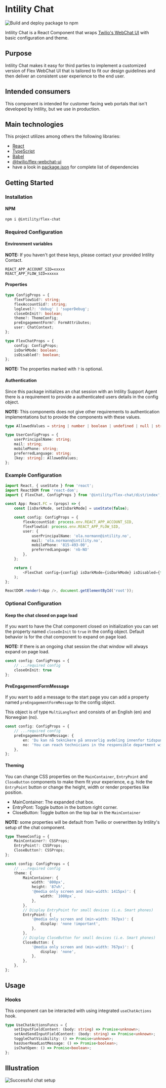 # Intility Chat

![Build and deploy package to npm](https://github.com/Intility/IntilityFlexChat/workflows/Build%20and%20deploy%20package%20to%20npm/badge.svg)

Intility Chat is a React Component that wraps [Twilio's WebChat UI](https://www.npmjs.com/package/@twilio/flex-webchat-ui) with basic configuration and theme.

## Purpose

<!-- What does the application do and why? What problem does it solve? -->
Intility Chat makes it easy for third parties to implement a customized version of Flex WebChat UI that is tailored to fit our design guidelines and then deliver an consistent user experience to the end user.

## Intended consumers

<!--  Who is the application intended for, and who can utilize its features? -->
This component is intended for customer facing web portals that isn't developed by Intility, but we use in production.

## Main technologies

<!-- What are the main languages and frameworks are used in the project -->
This project utilizes among others the following libraries:

* [React](https://reactjs.org/)
* [TypeScript](https://www.typescriptlang.org/)
* [Babel](https://babeljs.io/)
* [@twilio/flex-webchat-ui](https://www.npmjs.com/package/@twilio/flex-webchat-ui)
* have a look in [package.json](package.json) for complete list of dependencies
  
## Getting Started

### Installation

#### NPM

```bash
npm i @intility/flex-chat
```

### Required Configuration

#### Environment variables

**NOTE:** If you haven't got these keys, please contact your provided Intility Contact.

```env
REACT_APP_ACCOUNT_SID=xxxxx
REACT_APP_FLOW_SID=xxxxx
```

#### Properties

```ts
type ConfigProps = {
    flexFlowSid?: string;
    flexAccountSid?: string;
    loglevel?: 'debug' | 'superDebug';
    closeOnInit?: boolean;
    theme?: ThemeConfig;
    preEngagementForm?: FormAttributes;
    user: ChatContext;
};

type FlexChatProps = {
    config: ConfigProps;
    isDarkMode: boolean;
    isDisabled?: boolean;
};
```

**NOTE:** The properties marked with `?` is optional.

#### Authentication

Since this package initializes an chat session with an Intility Support Agent there is a requirement to provide a authenticated users details in the config object.

**NOTE:** This components does not give other requirements to authentication implementations but to provide the components with these values.

```ts
type AllowedValues = string | number | boolean | undefined | null | string[] | number[] | boolean[] | object;

type UserConfigProps = {
    userPrincipalName: string;
    mail: string;
    mobilePhone: string;
    preferredLanguage: string;
    [key: string]: AllowedValues;
};
```

### Example Configuration

```ts
import React, { useState } from 'react';
import ReactDOM from 'react-dom';
import { FlexChat, ConfigProps } from '@intility/flex-chat/dist/index';

const App: React.FC = (props) => {
    const [isDarkMode, setIsDarkMode] = useState(false);

    const config: ConfigProps = {
        flexAccountSid: process.env.REACT_APP_ACCOUNT_SID,
        flexFlowSid: process.env.REACT_APP_FLOW_SID,
        user: {
            userPrincipalName: 'ola.normann@intility.no',
            mail: 'ola.normann@intility.no',
            mobilePhone: '815-493-00',
            preferredLanguage: 'nb-NO'
        },
    };

    return (
        <FlexChat config={config} isDarkMode={isDarkMode} isDisabled={false} /> 
    );
};

ReactDOM.render(<App />, document.getElementById('root'));
```

### Optional Configuration

#### Keep the chat closed on page load

If you want to have the Chat component closed on initialization you can set the property named `closeOnInit` to `true` in the config object. 
Default behavior is for the chat component to expand on page load.

**NOTE:** If there is an ongoing chat session the chat window will always expand on page load. 

```ts
const config: ConfigProps = {
    // ...required config
    closeOnInit: true
};
```

#### PreEngagementFormMessage

If you want to add a message to the start page you can add a property named `preEngagementFormMessage` to the config object.

This object is of type `MultiLangText` and consists of an English (en) and Norwegian (no).

```ts
const config: ConfigProps = {
    // ...required config
    preEngagementFormMessage: {
        en: 'Du kan nå teknikere på ansvarlig avdeling innenfor tidspunktene 08:00 - 16:00 (CET/CEST)',
        no: 'You can reach technicians in the responsible department within the hours 08:00 - 16:00 (CET / CEST)';
    },
};
```

#### Theming

You can change CSS properties on the `MainContainer`, `EntryPoint` and `CloseButton` components to make them fit your experience, e.g. hide the `EntryPoint` button or change the height, width or render properties like position.

* MainContainer: The expanded chat box.
* EntryPont: Toggle button in the bottom right corner.
* CloseButton: Toggle button on the top bar in the `MainContainer`

**NOTE:** some properties will be default from Twilio or overwritten by Intility's setup of the chat component.

```ts
type ThemeConfig = {
    MainContainer?: CSSProps;
    EntryPoint?: CSSProps;
    CloseButton?: CSSProps;
};
```

```ts
const config: ConfigProps = {
    // ...required config
    theme: {
        MainContainer: {
            width: '800px',
            height: '87vh',
            '@media only screen and (min-width: 1415px)': {
                width: `1080px`,
            },
        },
        // Display EntryPoint for small devices (i.e. Smart phones)
        EntryPoint: {
            '@media only screen and (min-width: 767px)': {
                display: 'none !important',
            },
        },
        // Display CloseButton for small devices (i.e. Smart phones)
        CloseButton: {
            '@media only screen and (min-width: 767px)': {
                display: 'none',
            },
        },
    },
};
```

## Usage

### Hooks

This component can be interacted with using integrated `useChatActions` hook.

```ts
type UseChatActionsFuncs = {
    setInputFieldContent: (body: string) => Promise<unknown>;
    setAndSendInputFieldContent: (body: string) => Promise<unknown>;
    toggleChatVisibility: () => Promise<unknown>;
    hasUserReadLastMessage: () => Promise<boolean>;
    isChatOpen: () => Promise<boolean>;
};
```

## Illustration

![Successful chat setup](https://i.imgur.com/pMNk5mL.png)
